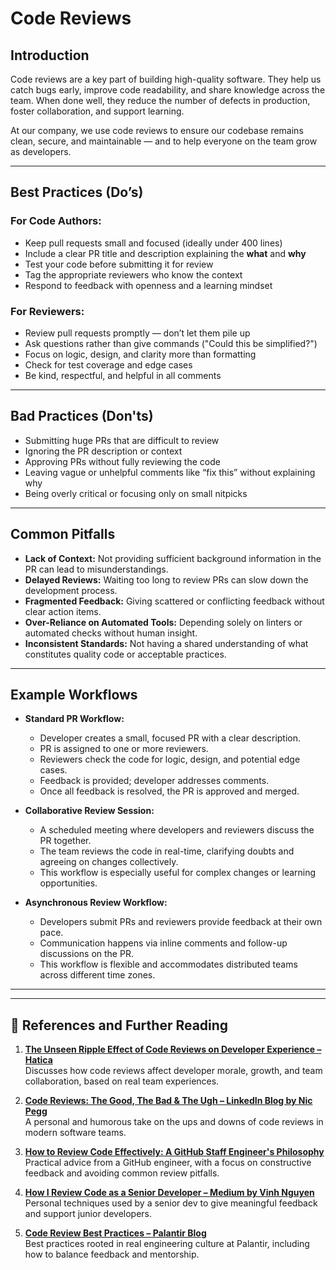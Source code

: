 # Code Reviews

## Introduction

Code reviews are a key part of building high-quality software. They help us catch bugs early, improve code readability, and share knowledge across the team. When done well, they reduce the number of defects in production, foster collaboration, and support learning.

At our company, we use code reviews to ensure our codebase remains clean, secure, and maintainable — and to help everyone on the team grow as developers.

---

## Best Practices (Do’s)

### For Code Authors:
- Keep pull requests small and focused (ideally under 400 lines)
- Include a clear PR title and description explaining the **what** and **why**
- Test your code before submitting it for review
- Tag the appropriate reviewers who know the context
- Respond to feedback with openness and a learning mindset

### For Reviewers:
- Review pull requests promptly — don’t let them pile up
- Ask questions rather than give commands ("Could this be simplified?")
- Focus on logic, design, and clarity more than formatting
- Check for test coverage and edge cases
- Be kind, respectful, and helpful in all comments

---

## Bad Practices (Don'ts)

- Submitting huge PRs that are difficult to review
- Ignoring the PR description or context
- Approving PRs without fully reviewing the code
- Leaving vague or unhelpful comments like “fix this” without explaining why
- Being overly critical or focusing only on small nitpicks

---

## Common Pitfalls

- **Lack of Context:** Not providing sufficient background information in the PR can lead to misunderstandings.
- **Delayed Reviews:** Waiting too long to review PRs can slow down the development process.
- **Fragmented Feedback:** Giving scattered or conflicting feedback without clear action items.
- **Over-Reliance on Automated Tools:** Depending solely on linters or automated checks without human insight.
- **Inconsistent Standards:** Not having a shared understanding of what constitutes quality code or acceptable practices.

---

## Example Workflows

- **Standard PR Workflow:**
  - Developer creates a small, focused PR with a clear description.
  - PR is assigned to one or more reviewers.
  - Reviewers check the code for logic, design, and potential edge cases.
  - Feedback is provided; developer addresses comments.
  - Once all feedback is resolved, the PR is approved and merged.

- **Collaborative Review Session:**
  - A scheduled meeting where developers and reviewers discuss the PR together.
  - The team reviews the code in real-time, clarifying doubts and agreeing on changes collectively.
  - This workflow is especially useful for complex changes or learning opportunities.

- **Asynchronous Review Workflow:**
  - Developers submit PRs and reviewers provide feedback at their own pace.
  - Communication happens via inline comments and follow-up discussions on the PR.
  - This workflow is flexible and accommodates distributed teams across different time zones.
 

---

---

## 🔗 References and Further Reading

1. **[The Unseen Ripple Effect of Code Reviews on Developer Experience – Hatica](https://www.hatica.io/blog/how-code-reviews-impact-developer-experience/)**  
   Discusses how code reviews affect developer morale, growth, and team collaboration, based on real team experiences.

2. **[Code Reviews: The Good, The Bad & The Ugh – LinkedIn Blog by Nic Pegg](https://www.linkedin.com/pulse/code-reviews-good-bad-ugh-nic-pegg-74q3c)**  
   A personal and humorous take on the ups and downs of code reviews in modern software teams.

3. **[How to Review Code Effectively: A GitHub Staff Engineer's Philosophy](https://github.blog/developer-skills/github/how-to-review-code-effectively-a-github-staff-engineers-philosophy/)**  
   Practical advice from a GitHub engineer, with a focus on constructive feedback and avoiding common review pitfalls.

4. **[How I Review Code as a Senior Developer – Medium by Vinh Nguyen](https://medium.com/@vndpal/how-i-review-code-as-a-senior-developer-for-better-results-47e979393483)**  
   Personal techniques used by a senior dev to give meaningful feedback and support junior developers.

5. **[Code Review Best Practices – Palantir Blog](https://blog.palantir.com/code-review-best-practices-19e02780015f)**  
   Best practices rooted in real engineering culture at Palantir, including how to balance feedback and mentorship.

